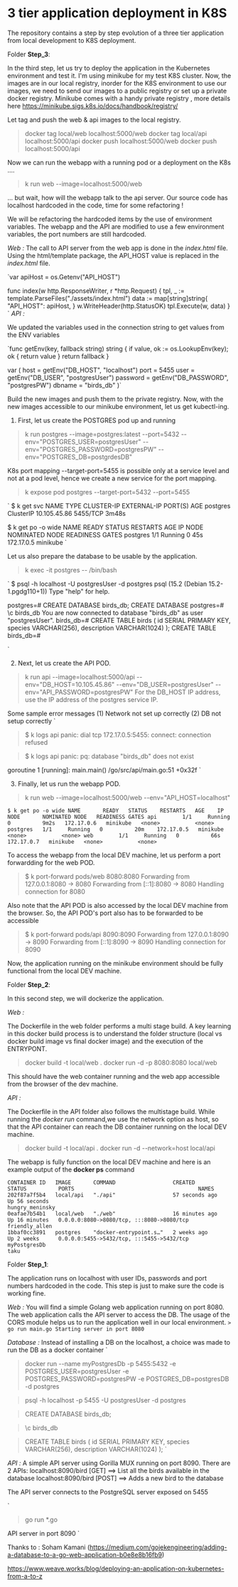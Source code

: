 # 3 tier application deployment in K8S

The repository contains a step by step evolution of a three tier application from local development to K8S deployment.


Folder **Step_3**:

In the third step, let us try to deploy the application in the Kubernetes environment and test it. I'm using minikube for my test K8S cluster.
Now, the images are in our local registry, inorder for the K8S environment to use our images, we need to send our images to a public registry or set up a private docker registry. Minikube comes with a handy private registry , more details here https://minikube.sigs.k8s.io/docs/handbook/registry/

Let tag and push the web & api images to the local registry.

> docker tag local/web localhost:5000/web
> docker tag local/api localhost:5000/api
> docker push localhost:5000/web
> docker push localhost:5000/api

Now we can run the webapp with a running pod or a deployment on the K8s ....
> k run web --image=localhost:5000/web

... but wait, how will the webapp talk to the api server. Our source code has localhost hardcoded in the code, time for some refactoring !

We will be refactoring the hardcoded items by the use of environment variables. The webapp and the API are modified to use a few environment variables, the port numbers are still hardcoded.

*Web :* 
The call to API server from the web app is done in the _index.html_ file. Using the html/template package, the API_HOST value is replaced in the _index.html_ file.

`var apiHost = os.Getenv("API_HOST")

func index(w http.ResponseWriter, r *http.Request) {
	tpl, _ := template.ParseFiles("./assets/index.html")
	data := map[string]string{
		"API_HOST": apiHost,
	}
	w.WriteHeader(http.StatusOK)
	tpl.Execute(w, data)
}
`
*API :*

We updated the variables used in the connection string to get values from the ENV variables


`func getEnv(key, fallback string) string {
	if value, ok := os.LookupEnv(key); ok {
		return value
	}
	return fallback
}

var (
	host     = getEnv("DB_HOST", "localhost")
	port     = 5455
	user     = getEnv("DB_USER", "postgresUser")
	password = getEnv("DB_PASSWORD", "postgresPW")
	dbname   = "birds_db"
)`

Build the new images and push them to the private registry. Now, with the new images accessible to our minikube environment, let us get kubectl-ing.

1) First, let us create the POSTGRES pod up and running

> k run postgres --image=postgres:latest --port=5432 --env="POSTGRES_USER=postgresUser" --env="POSTGRES_PASSWORD=postgresPW"    --env="POSTGRES_DB=postgrdesDB"

K8s port mapping --target-port=5455 is possible only at a service level and not at a pod level, hence we create a new service for the port mapping.

> k expose pod postgres --target-port=5432 --port=5455

`
$ k get svc
NAME         TYPE        CLUSTER-IP     EXTERNAL-IP   PORT(S)        AGE
postgres     ClusterIP   10.105.45.86   <none>        5455/TCP       3m48s

$ k get po -o wide
NAME       READY   STATUS    RESTARTS   AGE   IP           NODE       NOMINATED NODE   READINESS GATES
postgres   1/1     Running   0          45s   172.17.0.5   minikube   <none>           <none>
`

Let us also prepare the database to be usable by the application.

> k exec -it postgres -- /bin/bash

`
$ psql -h localhost -U postgresUser -d postgres
psql (15.2 (Debian 15.2-1.pgdg110+1))
Type "help" for help.

postgres=# CREATE DATABASE birds_db;
CREATE DATABASE
postgres=# \c birds_db
You are now connected to database "birds_db" as user "postgresUser".
birds_db=# CREATE TABLE birds (
  id SERIAL PRIMARY KEY,
  species VARCHAR(256),
  description VARCHAR(1024)
);
CREATE TABLE
birds_db=#

` 
 
2) Next, let us create the API POD.

> k run api --image=localhost:5000/api --env="DB_HOST=10.105.45.86" --env="DB_USER=postgresUser" --env="API_PASSWORD=postgresPW" 
For the DB_HOST IP address, use the IP address of the postgres service IP.

Some sample error messages (1) Network not set up correctly (2) DB not setup correctly
`
>$ k logs  api
panic: dial tcp 172.17.0.5:5455: connect: connection refused

>$ k logs api
panic: pq: database "birds_db" does not exist

goroutine 1 [running]:
main.main()
	/go/src/api/main.go:51 +0x32f
`

3) Finally, let us run the webapp POD.

> k run web --image=localhost:5000/web --env="API_HOST=localhost"

`
$ k get po -o wide
NAME       READY   STATUS    RESTARTS   AGE    IP           NODE       NOMINATED NODE   READINESS GATES
api        1/1     Running   0          9m2s   172.17.0.6   minikube   <none>           <none>
postgres   1/1     Running   0          20m    172.17.0.5   minikube   <none>           <none>
web        1/1     Running   0          66s    172.17.0.7   minikube   <none>           <none>
`

To access the webapp from the local DEV machine, let us perform a port forwardding for the web POD.
> $ k port-forward pods/web 8080:8080
Forwarding from 127.0.0.1:8080 -> 8080
Forwarding from [::1]:8080 -> 8080
Handling connection for 8080

Also note that the API POD is also accessed by the local DEV machine from the browser. So, the API POD's port also has to be forwarded to be accessible

> $ k port-forward pods/api 8090:8090
Forwarding from 127.0.0.1:8090 -> 8090
Forwarding from [::1]:8090 -> 8090
Handling connection for 8090

Now, the application running on the minikube environment should be fully functional from the local DEV machine.

Folder **Step_2**:

In this second step, we will dockerize the application.

*Web :* 

The Dockerfile in the web folder performs a multi stage build. A key learning in this docker build process is to understand the folder structure (local vs docker build image vs final docker image) and the execution of the ENTRYPONT.

> docker build -t local/web .
> docker run -d -p 8080:8080 local/web

This should have the web container running and the web app accessible from the browser of the dev machine.

*API :*

The Dockerfile in the API folder also follows the multistage build. While running the *docker run* command,we use the network option as host, so that the API container can reach the DB container running on the local DEV machine.

> docker build -t local/api .
> docker run -d  --network=host local/api

The webapp is fully function on the local DEV machine and here is an example output of the __docker ps__ command

```
CONTAINER ID   IMAGE       COMMAND                  CREATED          STATUS          PORTS                                       NAMES
202f87a7f5b4   local/api   "./api"                  57 seconds ago   Up 56 seconds                                               hungry_meninsky
0eafae7b54b1   local/web   "./web"                  16 minutes ago   Up 16 minutes   0.0.0.0:8080->8080/tcp, :::8080->8080/tcp   friendly_allen
1bbaf0cc3891   postgres    "docker-entrypoint.s…"   2 weeks ago      Up 2 weeks      0.0.0.0:5455->5432/tcp, :::5455->5432/tcp   myPostgresDb
taku
```




Folder **Step_1**:

The application runs on localhost with user IDs, passwords and port numbers hardcoded in the code. This step is just to make sure the code is working fine.

*Web :* 
You will find a simple Golang web application running on port 8080. The web application calls the API server to access the DB. The usage of the CORS module helps us to run the application well in our local environment. 
`> go run main.go
Starting server in port 8080` 

*Database :*
Instead of installing a DB on the localhost, a choice was made to run the DB as a docker container
`
> docker run --name myPostgresDb -p 5455:5432 -e POSTGRES_USER=postgresUser -e POSTGRES_PASSWORD=postgresPW    -e POSTGRES_DB=postgresDB -d postgres

> psql -h localhost -p 5455 -U postgresUser -d postgres 

> CREATE DATABASE birds_db;

> \c birds_db

> CREATE TABLE birds (
  id SERIAL PRIMARY KEY,
  species VARCHAR(256),
  description VARCHAR(1024)
); 
` 

*API :*
A simple API server using Gorilla MUX running on port 8090. There are 2 APIs:
localhost:8090/bird [GET]  ==> List all the birds  available in the database
localhost:8090/bird [POST] ==> Adds a new bird to the database

The API server connects to the PostgreSQL server exposed on 5455

`
> go run *.go

API server in port 8090
`

Thanks to : Soham Kamani (https://medium.com/gojekengineering/adding-a-database-to-a-go-web-application-b0e8e8b16fb9)

https://www.weave.works/blog/deploying-an-application-on-kubernetes-from-a-to-z